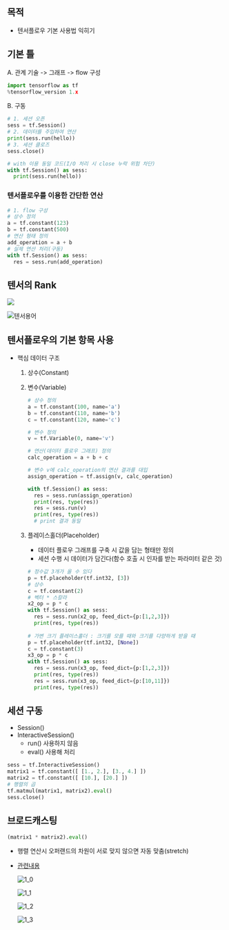 ## 목적

- 텐서플로우 기본 사용법 익히기

## 기본 틀

A. 관계 기술 -> 그래프 -> flow 구성

```python
import tensorflow as tf
%tensorflow_version 1.x
```

B. 구동

```python
# 1. 세션 오픈
sess = tf.Session()
# 2. 데이터를 주입하여 연산
print(sess.run(hello))
# 3. 세션 클로즈
sess.close()

# with 이용 동일 코드(I/O 처리 시 close 누락 위험 차단)
with tf.Session() as sess:
  print(sess.run(hello))
```



### 텐서플로우를 이용한 간단한 연산

```python
# 1. flow 구성
# 상수 정의
a = tf.constant(123)
b = tf.constant(500)
# 연산 형태 정의
add_operation = a + b
# 실제 연산 처리(구동)
with tf.Session() as sess:
  res = sess.run(add_operation)
```



## 텐서의 Rank

![](https://github.com/cr2w59/pengsoo/blob/master/dl/doc/images/8.tensor.jpeg?raw=true)



![텐서용어](https://github.com/cr2w59/pengsoo/blob/master/dl/doc/images/텐서용어.png?raw=true)



## 텐서플로우의 기본 항목 사용

 -  핵심 데이터 구조

    1. 상수(Constant)

    2. 변수(Variable)

       ```python
       # 상수 정의
       a = tf.constant(100, name='a')
       b = tf.constant(110, name='b')
       c = tf.constant(120, name='c')
       
       # 변수 정의
       v = tf.Variable(0, name='v')
       
       # 연산(데이터 플로우 그래프) 정의
       calc_operation = a + b + c
       
       # 변수 v에 calc_operation의 연산 결과를 대입
       assign_operation = tf.assign(v, calc_operation)
       
       with tf.Session() as sess:
         res = sess.run(assign_operation)
         print(res, type(res))
         res = sess.run(v)
         print(res, type(res))
         # print 결과 동일
       ```

    3. 플레이스홀더(Placeholder)

       - 데이터 플로우 그래프를 구축 시 값을 담는 형태만 정의
       - 세션 수행 시 데이터가 담긴다(함수 호출 시 인자를 받는 파라미터 같은 것)

       ```python
       # 정수값 3개가 올 수 있다
       p = tf.placeholder(tf.int32, [3])
       # 상수
       c = tf.constant(2)
       # 벡터 * 스칼라
       x2_op = p * c
       with tf.Session() as sess:
         res = sess.run(x2_op, feed_dict={p:[1,2,3]})
         print(res, type(res))
           
       # 가변 크기 플레이스홀더 : 크기를 모를 때와 크기를 다양하게 받을 때
       p = tf.placeholder(tf.int32, [None])
       c = tf.constant(3)
       x3_op = p * c
       with tf.Session() as sess:
         res = sess.run(x3_op, feed_dict={p:[1,2,3]})
         print(res, type(res))
         res = sess.run(x3_op, feed_dict={p:[10,11]})
         print(res, type(res))
       ```



## 세션 구동

- Session()
- InteractiveSession()
  - run() 사용하지 않음
  - eval() 사용해 처리

```python
sess = tf.InteractiveSession()
matrix1 = tf.constant([ [1., 2.], [3., 4.] ])
matrix2 = tf.constant([ [10.], [20.] ])
# 행렬의 곱
tf.matmul(matrix1, matrix2).eval()
sess.close()
```



 ## 브로드캐스팅

```python
(matrix1 * matrix2).eval()
```

- 행렬 연산시 오퍼랜드의 차원이 서로 맞지 않으면 자동 맞춤(stretch)

- [관련내용](https://scipy.github.io/old-wiki/pages/EricsBroadcastingDoc)

  ![1_0](https://github.com/cr2w59/pengsoo/blob/master/dl/doc/images/1_0.png?raw=true)

  

  ![1_1](https://github.com/cr2w59/pengsoo/blob/master/dl/doc/images/1_1.png?raw=true)

  

  ![1_2](https://github.com/cr2w59/pengsoo/blob/master/dl/doc/images/1_2.png?raw=true)

  

  ![1_3](https://github.com/cr2w59/pengsoo/blob/master/dl/doc/images/1_3.png?raw=true)